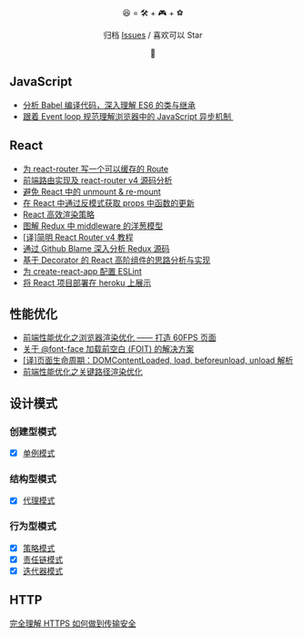 <p align="center">😆 = 🛠 + 🎮 + ⚽️</p>
<p align="center">归档 <a href="https://github.com/fi3ework/blog/issues">Issues</a> / 喜欢可以 Star</p>
<p align="center">🚧</p>

## JavaScript

- [分析 Babel 编译代码，深入理解 ES6 的类与继承](https://github.com/fi3ework/blog/issues/13)
- [跟着 Event loop 规范理解浏览器中的 JavaScript 异步机制 ](https://github.com/fi3ework/blog/issues/29)

## React

- [为 react-router 写一个可以缓存的 Route](https://github.com/fi3ework/blog/issues/23)
- [前端路由实现及 react-router v4 源码分析](https://github.com/fi3ework/blog/issues/21)
- [避免 React 中的 unmount & re-mount](https://github.com/fi3ework/blog/issues/19)
- [在 React 中通过反模式获取 props 中函数的更新](https://github.com/fi3ework/blog/issues/20)
- [React 高效渲染策略](https://github.com/fi3ework/blog/issues/15)
- [图解 Redux 中 middleware 的洋葱模型](https://github.com/fi3ework/blog/issues/14)
- [\[译\]简明 React Router v4 教程](https://github.com/fi3ework/blog/issues/10)
- [通过 Github Blame 深入分析 Redux 源码](https://github.com/fi3ework/blog/issues/7)
- [基于 Decorator 的 React 高阶组件的思路分析与实现](https://github.com/fi3ework/blog/issues/6)
- [为 create-react-app 配置 ESLint](https://github.com/fi3ework/blog/issues/5)
- [将 React 项目部署在 heroku 上展示](https://github.com/fi3ework/blog/issues/4)

## 性能优化

- [前端性能优化之浏览器渲染优化 —— 打造 60FPS 页面](https://github.com/fi3ework/blog/issues/9)
- [关于 @font-face 加载前空白 (FOIT) 的解决方案](https://github.com/fi3ework/blog/issues/8)
- [\[译\]页面生命周期：DOMContentLoaded, load, beforeunload, unload 解析](https://github.com/fi3ework/blog/issues/3)
- [前端性能优化之关键路径渲染优化](https://github.com/fi3ework/blog/issues/16)

## 设计模式

### 创建型模式

- [x] [单例模式](https://github.com/fi3ework/blog/issues/24#issuecomment-399386850)

### 结构型模式

- [x] [代理模式](https://github.com/fi3ework/blog/issues/26#issuecomment-402913677)

### 行为型模式

- [x] [策略模式](https://github.com/fi3ework/blog/issues/27#issuecomment-402913009)
- [x] [责任链模式](https://github.com/fi3ework/blog/issues/27#issuecomment-402913177)
- [x] [迭代器模式](https://github.com/fi3ework/blog/issues/27#issuecomment-402913177)

## HTTP

[完全理解 HTTPS 如何做到传输安全](https://github.com/fi3ework/blog/issues/17)

